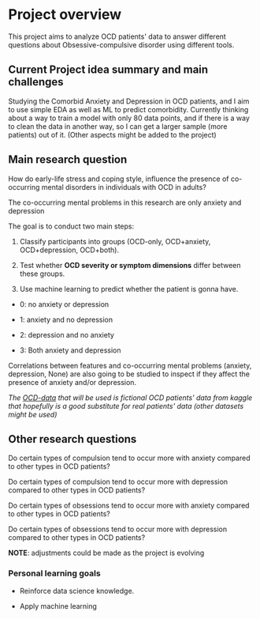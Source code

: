 # Project overview

This project aims to analyze OCD patients' data to answer different questions about Obsessive-compulsive disorder using different tools.

## Current Project idea summary and main challenges

Studying the  Comorbid Anxiety and Depression in OCD patients, and I aim to use simple EDA as well as ML to predict comorbidity. Currently thinking about a way to train a model with only 80 data points,  and if there is a way to clean the data in another way, so I can get a larger sample (more patients) out of it. (Other aspects might be added to the project)

## Main research question

How do early-life stress and coping style, influence the presence of co-occurring mental disorders in individuals with OCD in adults?

The co-occurring mental problems in this research are only anxiety and depression

The goal is to conduct two main steps:

1. Classify participants into groups (OCD-only, OCD+anxiety, OCD+depression, OCD+both).

2. Test whether **OCD severity or symptom dimensions** differ between these groups.

3. Use machine learning to predict whether the patient is gonna have.

* 0: no anxiety or depression

* 1: anxiety and no depression

* 2: depression and no anxiety

* 3: Both anxiety and depression

Correlations between features and co-occurring mental problems (anxiety, depression, None) are also going to be studied to inspect if they affect the presence of anxiety and/or depression.

_The [OCD-data](https://www.kaggle.com/datasets/ohinhaque/ocd-patient-dataset-demographics-and-clinical-data) that will be used is fictional OCD patients' data from kaggle that hopefully is a good substitute for real patients' data (other datasets might be used)_

## Other research questions

Do certain types of compulsion tend to occur more with anxiety compared to other types in OCD patients?

Do certain types of compulsion tend to occur more with depression compared to other types in OCD patients?

Do certain types of obsessions tend to occur more with anxiety compared to other types in OCD patients?

Do certain types of obsessions tend to occur more with depression compared to other types in OCD patients?

**NOTE**: adjustments could be made as the project is evolving

### Personal learning goals

* Reinforce data science knowledge.

* Apply machine learning
